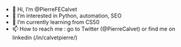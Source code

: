 - 👋 Hi, I’m @PierreFECalvet
- 👀 I’m interested in Python, automation, SEO
- 🌱 I’m currently learning from CS50
- 📫 How to reach me : go to Twitter (@PierreCalvet) or find me on linkedin (/in/calvetpierre/)

<!---
PierreFECalvet/PierreFECalvet is a ✨ special ✨ repository because its `README.md` (this file) appears on your GitHub profile.
You can click the Preview link to take a look at your changes.
--->
